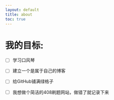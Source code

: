 ```yaml
---
layout: default
title: about
toc: true
---
```


# **我的目标**: 
- [ ] 学习口风琴
- [ ] 建立一个是属于自己的博客
- [ ] 给GitHub铺满绿格子
- [ ] 我想做个简洁的408刷题网站，做错了就记录下来


